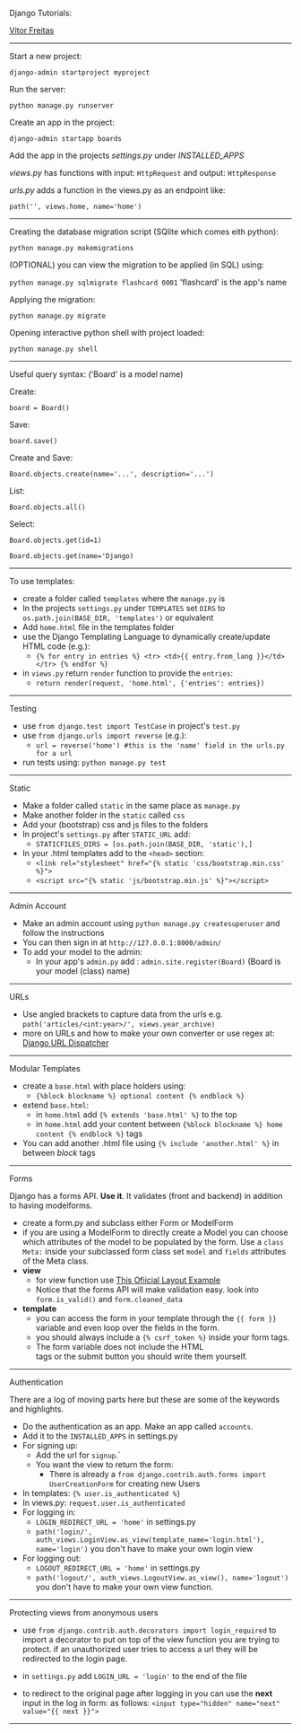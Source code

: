 Django Tutorials:

[Vitor Freitas](https://simpleisbetterthancomplex.com/series/2017/09/04/a-complete-beginners-guide-to-django-part-1.html#starting-a-new-project)


---

Start a new project:

`django-admin startproject myproject`

Run the server:

`python manage.py runserver`

Create an app in the project:

`django-admin startapp boards`

Add the app in the projects *settings.py* under *INSTALLED_APPS*

*views.py* has functions with input: `HttpRequest` and output: `HttpResponse`

*urls.py* adds a function in the views.py as an endpoint like:

`path('', views.home, name='home')`

---

Creating the database migration script (SQlite which comes eith python):

`python manage.py makemigrations`

(OPTIONAL) you can view the migration to be applied (in SQL) using:

`python manage.py sqlmigrate flashcard 0001` 'flashcard' is the app's name

Applying the migration:

`python manage.py migrate`

Opening interactive python shell with project loaded:

 `python manage.py shell`

---

Useful query syntax: ('Board' is a model name)

Create:

`board = Board()`

Save: 

`board.save()`

Create and Save:

`Board.objects.create(name='...', description='...')`

List:

`Board.objects.all()`

Select:

`Board.objects.get(id=1)`

`Board.objects.get(name='Django)`

---

To use templates:

- create a folder called `templates` where the `manage.py` is
- In the projects `settings.py` under `TEMPLATES` set `DIRS` to `os.path.join(BASE_DIR, 'templates')` or equivalent
- Add `home.html` file in the templates folder
- use the Django Templating Language to dynamically create/update HTML code (e.g.):
    - `{% for entry in entries %}
            <tr>
                <td>{{ entry.from_lang }}</td>
            </tr>
        {% endfor %}`
- in `views.py` return `render` function to provide the `entries`: 
    - `return render(request, 'home.html', {'entries': entries})`   
    
---

Testing

- use `from django.test import TestCase` in project's `test.py`
- use `from django.urls import reverse` (e.g.): 
    - `url = reverse('home') #this is the 'name' field in the urls.py for a url`
- run tests using: `python manage.py test`

---

Static

- Make a folder called `static` in the same place as `manage.py`
- Make another folder in the `static` called `css`
- Add your (bootstrap) css and js files to the folders
- In project's `settings.py` after `STATIC_URL` add:
    - `STATICFILES_DIRS = [os.path.join(BASE_DIR, 'static'),]`
- In your .html templates add to the `<head>` section:
    - `<link rel="stylesheet" href="{% static 'css/bootstrap.min.css' %}">`
    - `<script src="{% static 'js/bootstrap.min.js' %}"></script>`
    

---

Admin Account

- Make an admin account using `python manage.py createsuperuser` and follow the instructions 
- You can then sign in at `http://127.0.0.1:8000/admin/`
- To add your model to the admin:
    - In your app's `admin.py` add : `admin.site.register(Board)` (Board is your model (class) name)
    
---

URLs

- Use angled brackets to capture data from the urls e.g. `path('articles/<int:year>/', views.year_archive)`
- more on URLs and how to make your own converter or use regex at: [Django URL Dispatcher](https://docs.djangoproject.com/en/2.2/topics/http/urls/)

---
Modular Templates

- create a `base.html` with place holders using:
    - `{%block blockname %} optional content {% endblock %}`
- extend `base.html`:
    - in `home.html` add `{% extends 'base.html' %}` to the top
    - in `home.html` add your content between `{%block blockname %} home content {% endblock %}` tags
- You can add another .html file using `{% include 'another.html' %}` in between *block* tags

---
Forms

Django has a forms API. **Use it**. It validates (front and backend) in addition to having modelforms.

- create a form.py and subclass either Form or ModelForm
- if you are using a ModelForm to directly create a Model you can choose which attributes of the model to be populated 
by the form. Use a `class Meta:` inside your subclassed form class set `model` and `fields` attributes of the Meta class.
- **view**
    - for view function use [This Ofiicial Layout Example](https://docs.djangoproject.com/en/2.2/topics/forms/#the-view)
    - Notice that the forms API will make validation easy. look into `form.is_valid()` and `form.cleaned_data`
- **template**
    - you can access the form in your template through the `{{ form }}` variable and even loop over the fields in the form.
    - you should always include a `{% csrf_token %}` inside your form tags.
    - The form variable does not include the HTML <form> tags or the submit button you should write them yourself.

---
Authentication

There are a log of moving parts here but these are some of the keywords and highlights.

- Do the authentication as an app. Make an app called `accounts`.
- Add it to the `INSTALLED_APPS` in settings.py
- For signing up:
    - Add the url for `signup`.`
    - You want the view to return the form:
        - There is already a `from django.contrib.auth.forms import UserCreationForm` for creating new Users
- In templates: `{% user.is_authenticated %}` 
- In views.py: `request.user.is_authenticated`
- For logging in:
    - `LOGIN_REDIRECT_URL = 'home'` in settings.py
    - `path('login/', auth_views.LoginView.as_view(template_name='login.html'), name='login')` you don't have to make 
    your own login view
- For logging out:
    - `LOGOUT_REDIRECT_URL = 'home'` in settings.py
    - `path('logout/', auth_views.LogoutView.as_view(), name='logout')` you don't have to make your own view function.
    
---

Protecting views from anonymous users

- use `from django.contrib.auth.decorators import login_required` to import a decorator to put on top of the view 
function you are trying to protect. if an unauthorized user tries to access a url they will be redirected to the login
page.

- in `settings.py` add `LOGIN_URL = 'login'` to the end of the file

- to redirect to the original page after logging in you can use the **next** input in the log in form:
as follows: `<input type="hidden" name="next" value="{{ next }}">` 

---







    

